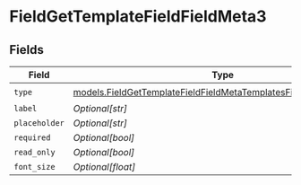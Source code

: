 # FieldGetTemplateFieldFieldMeta3


## Fields

| Field                                                                                                                                      | Type                                                                                                                                       | Required                                                                                                                                   | Description                                                                                                                                |
| ------------------------------------------------------------------------------------------------------------------------------------------ | ------------------------------------------------------------------------------------------------------------------------------------------ | ------------------------------------------------------------------------------------------------------------------------------------------ | ------------------------------------------------------------------------------------------------------------------------------------------ |
| `type`                                                                                                                                     | [models.FieldGetTemplateFieldFieldMetaTemplatesFieldsResponseType](../models/fieldgettemplatefieldfieldmetatemplatesfieldsresponsetype.md) | :heavy_check_mark:                                                                                                                         | N/A                                                                                                                                        |
| `label`                                                                                                                                    | *Optional[str]*                                                                                                                            | :heavy_minus_sign:                                                                                                                         | N/A                                                                                                                                        |
| `placeholder`                                                                                                                              | *Optional[str]*                                                                                                                            | :heavy_minus_sign:                                                                                                                         | N/A                                                                                                                                        |
| `required`                                                                                                                                 | *Optional[bool]*                                                                                                                           | :heavy_minus_sign:                                                                                                                         | N/A                                                                                                                                        |
| `read_only`                                                                                                                                | *Optional[bool]*                                                                                                                           | :heavy_minus_sign:                                                                                                                         | N/A                                                                                                                                        |
| `font_size`                                                                                                                                | *Optional[float]*                                                                                                                          | :heavy_minus_sign:                                                                                                                         | N/A                                                                                                                                        |